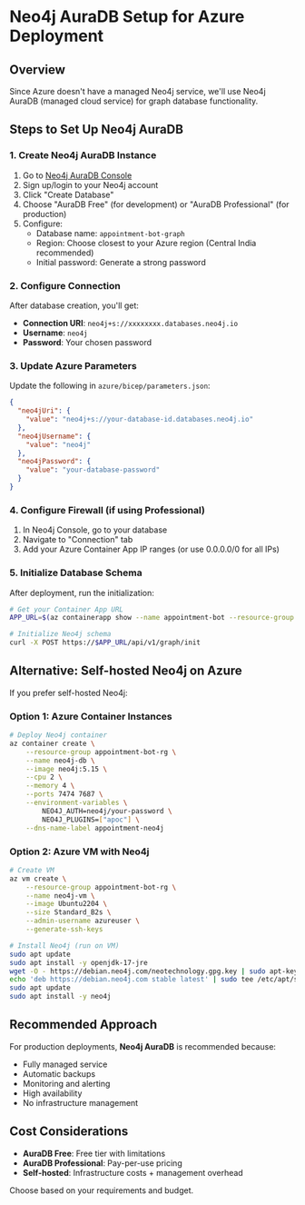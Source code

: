 # Neo4j AuraDB Setup for Azure Deployment

## Overview
Since Azure doesn't have a managed Neo4j service, we'll use Neo4j AuraDB (managed cloud service) for graph database functionality.

## Steps to Set Up Neo4j AuraDB

### 1. Create Neo4j AuraDB Instance
1. Go to [Neo4j AuraDB Console](https://console.neo4j.io)
2. Sign up/login to your Neo4j account
3. Click "Create Database"
4. Choose "AuraDB Free" (for development) or "AuraDB Professional" (for production)
5. Configure:
   - Database name: `appointment-bot-graph`
   - Region: Choose closest to your Azure region (Central India recommended)
   - Initial password: Generate a strong password

### 2. Configure Connection
After database creation, you'll get:
- **Connection URI**: `neo4j+s://xxxxxxxx.databases.neo4j.io`
- **Username**: `neo4j`
- **Password**: Your chosen password

### 3. Update Azure Parameters
Update the following in `azure/bicep/parameters.json`:
```json
{
  "neo4jUri": {
    "value": "neo4j+s://your-database-id.databases.neo4j.io"
  },
  "neo4jUsername": {
    "value": "neo4j"
  },
  "neo4jPassword": {
    "value": "your-database-password"
  }
}
```

### 4. Configure Firewall (if using Professional)
1. In Neo4j Console, go to your database
2. Navigate to "Connection" tab
3. Add your Azure Container App IP ranges (or use 0.0.0.0/0 for all IPs)

### 5. Initialize Database Schema
After deployment, run the initialization:
```bash
# Get your Container App URL
APP_URL=$(az containerapp show --name appointment-bot --resource-group appointment-bot-rg --query properties.configuration.ingress.fqdn --output tsv)

# Initialize Neo4j schema
curl -X POST https://$APP_URL/api/v1/graph/init
```

## Alternative: Self-hosted Neo4j on Azure

If you prefer self-hosted Neo4j:

### Option 1: Azure Container Instances
```bash
# Deploy Neo4j container
az container create \
    --resource-group appointment-bot-rg \
    --name neo4j-db \
    --image neo4j:5.15 \
    --cpu 2 \
    --memory 4 \
    --ports 7474 7687 \
    --environment-variables \
        NEO4J_AUTH=neo4j/your-password \
        NEO4J_PLUGINS=["apoc"] \
    --dns-name-label appointment-neo4j
```

### Option 2: Azure VM with Neo4j
```bash
# Create VM
az vm create \
    --resource-group appointment-bot-rg \
    --name neo4j-vm \
    --image Ubuntu2204 \
    --size Standard_B2s \
    --admin-username azureuser \
    --generate-ssh-keys

# Install Neo4j (run on VM)
sudo apt update
sudo apt install -y openjdk-17-jre
wget -O - https://debian.neo4j.com/neotechnology.gpg.key | sudo apt-key add -
echo 'deb https://debian.neo4j.com stable latest' | sudo tee /etc/apt/sources.list.d/neo4j.list
sudo apt update
sudo apt install -y neo4j
```

## Recommended Approach
For production deployments, **Neo4j AuraDB** is recommended because:
- Fully managed service
- Automatic backups
- Monitoring and alerting
- High availability
- No infrastructure management

## Cost Considerations
- **AuraDB Free**: Free tier with limitations
- **AuraDB Professional**: Pay-per-use pricing
- **Self-hosted**: Infrastructure costs + management overhead

Choose based on your requirements and budget.